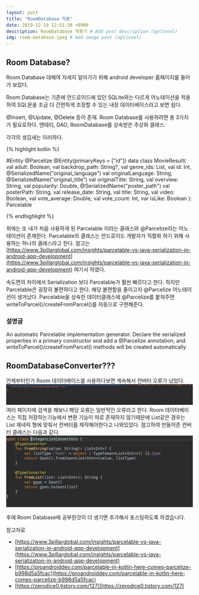 ```yaml
---
layout: post
title: "RoomDatabase 적용"
date: 2019-12-19 12:51:20 +0900
description: RoomDatabase 적용기 # Add post description (optional)
img: room-database.jpeg # Add image post (optional)
---
```


## Room Database?

Room Database 대해여 자세히 알아가기 위해 android developer 홈페이지를 들어가 보았다.

Room Database는 기존에 안드로이드에 있던 SQLite와는 다르게 어노테이션을 적용하여 SQL문을 조금 더 간편하게 조정할 수 있는 내장 데이터베이스라고 보면 쉽다.

@Insert, @Update, @Delete 등이 존재. Room Database를 사용하려면 총 3가지가 필요로하다. 엔테티, DAO, RoomDatabase를 상속받은 추상화 클래스.

각각의 생김새는 이러하다.

{% highlight kotlin %}

#Entity
@Parcelize
@Entity(primaryKeys = ["id"])
data class MovieResult(
val adult: Boolean,
val backdrop_path: String?,
val genre_ids: List<Int>,
val id: Int,
@SerializedName("original_language")
val originalLanguage: String,
@SerializedName("original_title")
val originalTitle: String,
val overview: String,
val popularity: Double,
@SerializedName("poster_path")
val posterPath: String,
val release_date: String,
val title: String,
val video: Boolean,
val vote_average: Double,
val vote_count: Int,
var isLike: Boolean
): Parcelable

{% endhighlight %}

위에는 또 내가 처음 사용하게 된 Parcelable 이라는 클래스와 @Parcelize라는 어노테이션이 존재한다. Parcelable의 클래스는 안드로이드 개발자가 직렬화 하기 위해 사용하는 하나의 클래스라고 한다.
참고는 [https://www.3pillarglobal.com/insights/parcelable-vs-java-serialization-in-android-app-development](https://www.3pillarglobal.com/insights/parcelable-vs-java-serialization-in-android-app-development) 여기서 하였다.

속도면의 차이에서 Serialization 보다 Parcelable가 훨씬 빠르다고 한다. 하지만 Parcelable은 굉장히 불편하다고 한다.
해당 불편함을 줄이고자 @Parcelize 어노테이션이 생겨났다. Parcelable을 상속한 데이터클래스에 @Parcelize를 붙혀주면 writeToParcel()/createFromParcel()를 자동으로 구현해준다.

### 설명글

An automatic Parcelable implementation generator. Declare the serialized properties in a primary constructor and add a @Parcelize annotation, and writeToParcel()/createFromParcel() methods will be created automatically

## RoomDatabaseConverter???

언제부터인가 Room 데이터베이스를 사용하다보면 계속해서 컨버터 오류가 났었다.
![컨버터오류](../assets/img/convertError.png)
여러 페이지에 검색을 해보니 해당 오류는 일반적인 오류라고 한다. Room 데이터베이스는 직접 저장하는기능에서 변환 기능이 따로 존재하지 않기때문에 List같은 경우는 List 제네릭 형에 맞춰서 컨버터를 제작해야한다고 나와있었다.
참고하여 만들어준 컨버터 클래스는 다음과 같다.
![컨버터 클래스](../assets/img/IntegerConvert.png)

후에 Room Database에 공부한것이 더 생기면 추가해서 포스팅하도록 하겠습니다.

참고자료

- [https://www.3pillarglobal.com/insights/parcelable-vs-java-serialization-in-android-app-development](https://www.3pillarglobal.com/insights/parcelable-vs-java-serialization-in-android-app-development)
- [https://proandroiddev.com/parcelable-in-kotlin-here-comes-parcelize-b998d5a5fcac](https://proandroiddev.com/parcelable-in-kotlin-here-comes-parcelize-b998d5a5fcac)
- [https://zerodice0.tistory.com/127](https://zerodice0.tistory.com/127)
